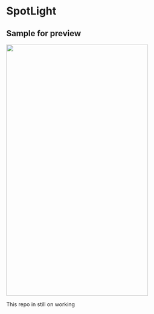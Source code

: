 # SpotLight

## Sample for preview

<img src="example.gif" width="375" height="667" />

This repo in still on working 
